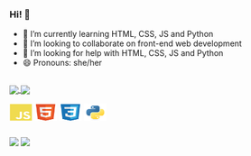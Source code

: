 ### Hi! 👋


- 🌱 I’m currently learning HTML, CSS, JS and Python
- 👯 I’m looking to collaborate on front-end web development
- 🤔 I’m looking for help with HTML, CSS, JS and Python
- 😄 Pronouns: she/her

##

<a href="https://github.com/maira-costa">
  <img align="center" height="180rem" src="https://github-readme-stats.vercel.app/api?username=maira-costa&show_icons=true&theme=dracula">
</a>
<a href="https://github.com/maira-costa">
  <img align="center" height="180rem" src="https://github-readme-stats.vercel.app/api/top-langs/?username=maira-costa&layout=compact&langs_count=7&theme=dracula">
</a>

<div style="display: inline_block"><br>
  <img align="center" alt="Js" height="30" width="40" src="https://raw.githubusercontent.com/devicons/devicon/master/icons/javascript/javascript-plain.svg">
  <img align="center" alt="HTML" height="30" width="40" src="https://raw.githubusercontent.com/devicons/devicon/master/icons/html5/html5-original.svg">
  <img align="center" alt="CSS" height="30" width="40" src="https://raw.githubusercontent.com/devicons/devicon/master/icons/css3/css3-original.svg">
  <img align="center" alt="Python" height="30" width="40" src="https://raw.githubusercontent.com/devicons/devicon/master/icons/python/python-original.svg">
 </div>
  
  ##
 
<div> 
  <a href = "mailto:mairaccst@gmail.com"><img src="https://img.shields.io/badge/-Gmail-%23333?style=for-the-badge&logo=gmail&logoColor=white" target="_blank"></a>
  <a href="https://www.linkedin.com/in/ma%C3%ADra-costa-a6a00421b/" target="_blank"><img src="https://img.shields.io/badge/-LinkedIn-%230077B5?style=for-the-badge&logo=linkedin&logoColor=white" target="_blank"></a> 
</div>

